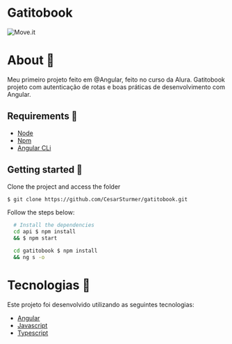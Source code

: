 # Gatitobook

<img alt="Move.it" title="Move.it" src="https://imgur.com/X5cvrN1.png" />


# About 📃
 Meu primeiro projeto feito em @Angular, feito no curso da Alura. Gatitobook projeto com autenticação de rotas e boas práticas  de desenvolvimento com Angular.
 

  
  

## Requirements 🔧
  - [Node](https://nodejs.org/en/)
  - [Npm](https://www.npmjs.com/)
  - [Angular CLi](https://angular.io/cli)
  
## Getting started  🚀 

  Clone the project and access the folder

  ```bash
  $ git clone https://github.com/CesarSturmer/gatitobook.git
  ```

  Follow the steps below:

  ```bash
    # Install the dependencies
    cd api $ npm install
    && $ npm start  
  ```

  ```bash
    cd gatitobook $ npm install
    && ng s -o
  ```
  
# Tecnologias  🚀
Este projeto foi desenvolvido utilizando as seguintes tecnologias:

- [Angular](https://angular.io/)
- [Javascript](https://www.javascript.com/)
- [Typescript](https://www.typescriptlang.org/)



